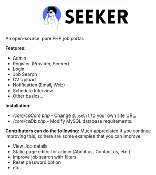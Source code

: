 
<div style="text-align:center">
  <img src="https://raw.githubusercontent.com/Cyberscap/Seeker-Job-Portal/main/images/logo.svg" alt="Logo">
</div>

  
An open-source, pure PHP job portal.

**Features:**
- Admin
- Register (Provider, Seeker)
- Login
- Job Search
- CV Upload
- Notification (Email, Web)
- Schedule Interview
- Other basics...

**Installation:**
- */core/csCore.php* - Change `$baseUrl` to your own site URL.
- */core/csDb.php* - Modify MySQL database requirements.

**Contributors can do the following:**
Much appreciated if you continue improving this, so here are some examples that you can improve:
- View Job details
- Static page editor for admin (About us, Contact us, etc.)
- Improve job search with filters
- Reset password option
- etc.



